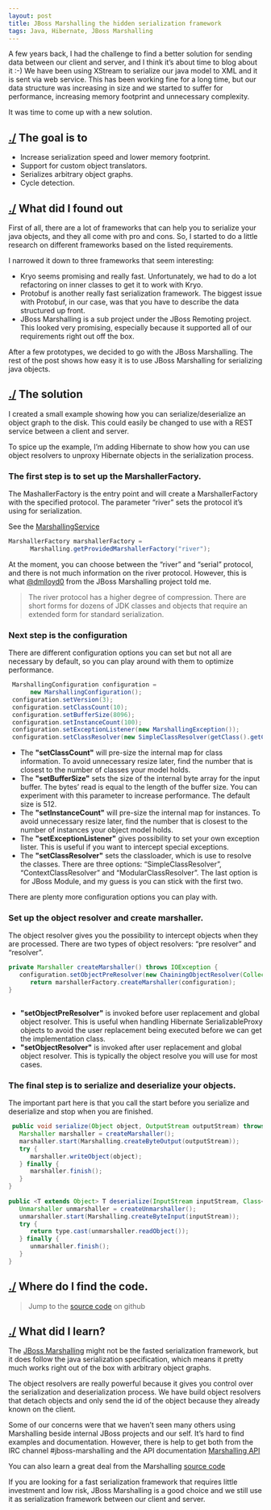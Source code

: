 ```yaml
---
layout: post
title: JBoss Marshalling the hidden serialization framework
tags: Java, Hibernate, JBoss Marshalling
---
```

A few years back, I had the challenge to find a better solution for sending data between our client and server, and I think it’s about time to blog about it :-) We have been using XStream to serialize our java model to XML and it is sent via web service. This has been working fine for a long time, but our data structure was increasing in size and we started to suffer for performance, increasing memory footprint and unnecessary complexity.
 
It was time to come up with a new solution.
 
## <a name=”thegoal”>[./](#thegoal) The goal is to
*  Increase serialization speed and lower memory footprint.
*  Support for custom object translators.
*  Serializes arbitrary object graphs.
*  Cycle detection.
 
## <a name="whatdidifoundout"></a>[./](#whatdidifoundout) What did I found out
First of all, there are a lot of frameworks that can help you to serialize your java objects, and they all come with pro and cons. So, I started to do a little research on different frameworks based on the listed requirements.
 
I narrowed it down to three frameworks that seem interesting:
 
* Kryo seems promising and really fast. Unfortunately, we had to do a lot refactoring on inner classes to get it to work with Kryo.
* Protobuf is another really fast serialization framework. The biggest issue with Protobuf, in our case, was that you have to describe the data structured up front.
* JBoss Marshalling is a sub project under the JBoss Remoting project. This looked very promising, especially because it supported all of our requirements right out off the box.
 
After a few prototypes, we decided to go with the JBoss Marshalling. The rest of the post shows how easy it is to use JBoss Marshalling for serializing java objects.
 
## <a name="solution"></a>[./](#solution) The solution
I created a small example showing how you can serialize/deserialize an object graph to the disk. This could easily be changed to use with a REST service between a client and server.
 
To spice up the example, I’m adding Hibernate to show how you can use object resolvers to unproxy Hibernate objects in the serialization process.
 
### The first step is to set up the MarshallerFactory.
The MashallerFactory is the entry point and will create a MarshallerFactory with the specified protocol. The parameter “river” sets the protocol it’s using for serialization.
 
See the [MarshallingService](https://github.com/fharms/java-examples/blob/master/jboss-marshalling-example/src/main/java/com/fharms/marshalling/service/MarshallingService.java#L56)
 
```java
MarshallerFactory marshallerFactory =
      Marshalling.getProvidedMarshallerFactory("river");
```
 
At the moment, you can choose between the “river” and “serial” protocol, and there is not much information on the river protocol. However, this is what [@dmlloyd0](https://twitter.com/dmlloyd0) from the JBoss Marshalling project told me.
 
>The river protocol has a higher degree of compression. There are short forms for dozens of JDK classes and objects that require an extended form for standard serialization.
 
### Next step is the configuration
There are different configuration options you can set but not all are necessary by default, so you can play around with them to optimize performance.
 
``` java
 MarshallingConfiguration configuration =
      new MarshallingConfiguration();
 configuration.setVersion(3);
 configuration.setClassCount(10);
 configuration.setBufferSize(8096);
 configuration.setInstanceCount(100);
 configuration.setExceptionListener(new MarshallingException());
 configuration.setClassResolver(new SimpleClassResolver(getClass().getClassLoader()));
```
 
* The **"setClassCount"** will pre-size the internal map for class information. To avoid unnecessary resize later, find the number that is closest to the number of classes your model holds.
* The **"setBufferSize"** sets the size of the internal byte array for the input buffer. The bytes’ read is equal to the length of the buffer size. You can experiment with this parameter to increase performance. The default size is 512.
* The **"setInstanceCount"** will pre-size the internal map for instances. To avoid unnecessary resize later, find the number that is closest to the number of instances your object model holds.
* The **"setExceptionListener"** gives possibility to set your own exception lister. This is useful if you want to intercept special exceptions.
* The **"setClassResolver"** sets the classloader, which is use to resolve the classes. There are three options: “SimpleClassResolver”, “ContextClassResolver” and “ModularClassResolver”. The last option is for JBoss Module, and my guess is you can stick with the first two.
 
There are plenty more configuration options you can play with.
 
### Set up the object resolver and create marshaller.
The object resolver gives you the possibility to intercept objects when they are processed. There are two types of object resolvers: “pre resolver” and “resolver”.
 
```java
private Marshaller createMarshaller() throws IOException {
   configuration.setObjectPreResolver(new ChainingObjectResolver(Collections.singletonList(new HibernateDetachResolver())));
      return marshallerFactory.createMarshaller(configuration);
}
 
```
* **"setObjectPreResolver"** is invoked before user replacement and global object resolver. This is useful when handling Hibernate SerializableProxy objects to avoid the user replacement being executed before we can get the implementation class.
* **"setObjectResolver"** is invoked after user replacement and global object resolver. This is typically the object resolve you will use for most cases.
 
### The final step is to serialize and deserialize your objects.
The important part here is that you call the start before you serialize and deserialize and stop when you are finished.
 
```java
 public void serialize(Object object, OutputStream outputStream) throws IOException {
   Marshaller marshaller = createMarshaller();
   marshaller.start(Marshalling.createByteOutput(outputStream));
   try {
      marshaller.writeObject(object);
   } finally {
      marshaller.finish();
   }
}
 
public <T extends Object> T deserialize(InputStream inputStream, Class<T> type) throws Exception {
   Unmarshaller unmarshaller = createUnmarshaller();
   unmarshaller.start(Marshalling.createByteInput(inputStream));
   try {
      return type.cast(unmarshaller.readObject());
   } finally {
      unmarshaller.finish();
   }
}
```
 
## <a name="wheredoifindthecode"></a>[./](#wheredoifindthecode) Where do I find the code.
 
>Jump to the [source code](https://github.com/fharms/java-examples/tree/master/jboss-marshalling-example) on github
 
## <a name="whatdidilearn"></a>[./](#whatdidilearn) What did I learn?
The [JBoss Marshalling](http://jbossmarshalling.jboss.org/) might not be the fasted serialization framework, but it does follow the java serialization specification, which means it pretty much works right out of the box with arbitrary object graphs.
 
The object resolvers are really powerful because it gives you control over the serialization and deserialization process. We have build object resolvers that detach objects and only send the id of the object because they already known on the client.
 
Some of our concerns were that we haven’t seen many others using Marshalling beside internal JBoss projects and our self. It’s hard to find examples and documentation. However, there is help to get both from the IRC channel #jboss-marshalling and the API documentation [Marshalling API](http://jbossmarshalling.jboss.org/docs)
 
You can also learn a great deal from the Marshalling [source code](https://github.com/jboss-remoting/jboss-marshalling)
 
If you are looking for a fast serialization framework that requires little investment and low risk, JBoss Marshalling is a good choice and we still use it as serialization framework between our client and server.
